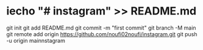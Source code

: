 # iecho "# instagram" >> README.md
git init
git add README.md
git commit -m "first commit"
git branch -M main
git remote add origin https://github.com/noufi02noufi/instagram.git
git push -u origin mainnstagram
